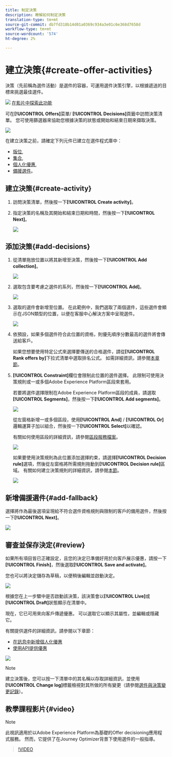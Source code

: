 ```yaml
---
title: 制定決策
description: 瞭解如何制定決策
translation-type: tm+mt
source-git-commit: db7fd318b14d01a0369c934a3e01c6e368d7658d
workflow-type: tm+mt
source-wordcount: '574'
ht-degree: 2%

---
```


# 建立決策{#create-offer-activities}

決策（先前稱為選件活動）是選件的容器，可運用選件決策引擎，以根據遞送的目標來挑選最佳選件。

![](../../assets/do-not-localize/how-to-video.png) [在影片中探索此功能](#video)

可在&#x200B;**[!UICONTROL Offers]**&#x200B;菜單/ **[!UICONTROL Decisions]**&#x200B;頁籤中訪問決策清單。 您可使用篩選器來協助您根據決策的狀態或開始和結束日期來擷取決策。

![](../../assets/activities-list.png)

在建立決策之前，請確定下列元件已建立在選件程式庫中：

* [版位](../offer-library/creating-placements.md),
* [集合](../offer-library/creating-collections.md),
* [個人化優惠](../offer-library/creating-personalized-offers.md),
* [備援選件](../offer-library/creating-fallback-offers.md)。

## 建立決策{#create-activity}

1. 訪問決策清單，然後按一下&#x200B;**[!UICONTROL Create activity]**。

1. 指定決策的名稱及其開始和結束日期和時間，然後按一下&#x200B;**[!UICONTROL Next]**。

   ![](../../assets/activities-name.png)

## 添加決策{#add-decisions}

1. 從清單拖放位置以將其新增至決策，然後按一下&#x200B;**[!UICONTROL Add collection]**。

   ![](../../assets/activities-placement.png)

1. 選取包含要考慮之選件的系列，然後按一下&#x200B;**[!UICONTROL Add]**。

   ![](../../assets/activities-collection.png)

1. 選取的選件會新增至位置。 在此範例中，我們選取了兩個選件，這些選件會顯示在JSON類型的位置，以便在客服中心解決方案中呈現選件。

   ![](../../assets/offers-added.png)

1. 依預設，如果多個選件符合此位置的資格，則優先順序分數最高的選件將會傳送給客戶。

   如果您想要使用特定公式來選擇要傳送的合格選件，請從&#x200B;**[!UICONTROL Rank offers by]**&#x200B;下拉式清單中選取排名公式。 如需詳細資訊，請參閱[本章節](../offer-activities/configure-offer-selection.md)。

1. **[!UICONTROL Constraint]**&#x200B;欄位會限制此位置的選件選擇。 此限制可使用決策規則或一或多個Adobe Experience Platform區段來套用。

   若要將選件選擇限制在Adobe Experience Platform區段的成員，請選取&#x200B;**[!UICONTROL Segments]**，然後按一下&#x200B;**[!UICONTROL Add segments]**。

   ![](../../assets/activity_constraint_segment.png)

   從左窗格新增一或多個區段，使用&#x200B;**[!UICONTROL And]** / **[!UICONTROL Or]**&#x200B;邏輯運算子加以組合，然後按一下&#x200B;**[!UICONTROL Select]**&#x200B;以確認。

   有關如何使用區段的詳細資訊，請參閱[區段服務檔案](https://experienceleague.adobe.com/docs/experience-platform/segmentation/home.html)。

   ![](../../assets/activity_constraint_segment2.png)

   如果要使用決策規則為此位置添加選擇約束，請選擇&#x200B;**[!UICONTROL Decision rule]**&#x200B;選項，然後從左窗格將所需規則拖動到&#x200B;**[!UICONTROL Decision rule]**&#x200B;區域。 有關如何建立決策規則的詳細資訊，請參閱[本節](../offer-library/creating-decision-rules.md)。

   ![](../../assets/activity_constraint_rule.png)

## 新增備援選件{#add-fallback}

選擇將作為最後選項呈現給不符合選件資格規則與限制的客戶的備用選件，然後按一下&#x200B;**[!UICONTROL Next]**。

![](../../assets/add-fallback-offer.png)

## 審查並保存決定{#review}

如果所有項目皆已正確設定，且您的決定已準備好用於向客戶展示優惠，請按一下&#x200B;**[!UICONTROL Finish]**，然後選取&#x200B;**[!UICONTROL Save and activate]**。

您也可以將決定儲存為草稿，以便稍後編輯並啟動決定。

![](../../assets/save-activities.png)

根據您在上一步驟中是否啟動該決策，該決策會以&#x200B;**[!UICONTROL Live]**&#x200B;或&#x200B;**[!UICONTROL Draft]**&#x200B;狀態顯示在清單中。

現在，它已可用來向客戶傳遞優惠。 可以選取它以顯示其屬性，並編輯或隱藏它。

有關提供選件的詳細資訊，請參閱以下章節：

* [在訊息中新增個人化優惠](../../deliver-personalized-offers.md)
* [使用API提供優惠](../api-reference/decisions-api/deliver-offers.md)

![](../../assets/activities-created.png)

>[!NOTE]
>
>建立決策後，您可以按一下清單中的其名稱以存取詳細資訊，並使用&#x200B;**[!UICONTROL Change log]**&#x200B;標籤檢視對其所做的所有變更（請參閱[選件與決策變更記錄](../get-started/user-interface.md#changes-log)）。

## 教學課程影片{#video}

>[!NOTE]
>
>此視訊適用於以Adobe Experience Platform為基礎的Offer decisioning應用程式服務。 然而，它提供了在Journey Optimizer背景下使用選件的一般指導。

>[!VIDEO](https://video.tv.adobe.com/v/329606?quality=12)
